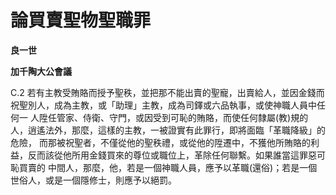 # 論買賣聖物聖職罪


**良一世**

**加千陶大公會議**





C.2 
若有主教受賄賂而授予聖秩，並把那不能出賣的聖寵，出賣給人，並因金錢而祝聖別人，成為主教，或「助理」主教，成為司鐸或六品執事，或使神職人員中任何一
人陞任管家、侍衛、守門，或因受到可恥的賄賂，而使任何隸屬(教)規的人，逍遙法外，那麼，這樣的主教，一被證實有此罪行，即將面臨「革職降級」的危險，
而那被祝聖者，不僅從他的聖秩禮，或從他的陞遷中，不獲他所賄賂的利益，反而該從他所用金錢買來的尊位或職位上，革除任何聯繫。如果誰當這罪惡可恥買賣的
中間人，那麼，他，若是一個神職人員，應予以革職(還俗)；若是一個世俗人，或是一個隱修士，則應予以絕罰。

